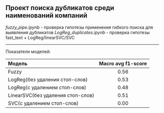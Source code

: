 ## Проект поиска дубликатов среди наименований компаний

_fuzzy_pipe.ipynb_ - проверка гипотезы применения гибкого поиска для выявления дубликатов
_LogReg_duplicates.ipynb_ - проверка гипотезы fast_text + LogReg/linearSVC/SVC

***

Показатели моделей:

Модель                             | Macro avg f1-score  
:----------------------------------|:--------------------:|
Fuzzy                              |  0.56
LogReg(без удаления стоп-слов)     |  0.53
LogReg(с удалением стоп-слов)      |  0.48
LinearSVC(без удаления стоп-слов)  |  0.51
SVC(с удалением стоп-слов)         |  0.00
